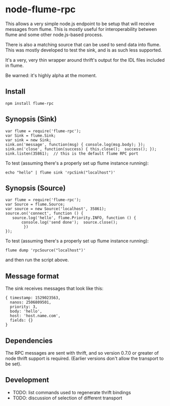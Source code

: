 # node-flume-rpc

This allows a very simple node.js endpoint to be setup that will receive
messages from flume.  This is mostly useful for interoperability between
flume and some other node.js-based process.

There is also a matching source that can be used to send data into flume.
This was mostly developed to test the sink, and is as such less supported.

It's a very, very thin wrapper around thrift's output for the IDL files
included in flume.

Be warned: it's highly alpha at the moment.


## Install

    npm install flume-rpc


## Synopsis (Sink)

    var flume = require('flume-rpc');
    var Sink = flume.Sink;
    var sink = new Sink;
    sink.on('message', function(msg) { console.log(msg.body); });
    sink.on('close', function(success) { this.close();  success(); });
    sink.listen(35861);  // this is the default flume RPC port

To test (assuming there's a properly set up flume instance running):

    echo "hello" | flume sink 'rpcSink("localhost")'


## Synopsis (Source)

    var flume = require('flume-rpc');
    var Source = flume.Source;
    var source = new Source('localhost', 35861);
    source.on('connect', function () {
       source.log('hello', flume.Priority.INFO, function () {
           console.log('send done');  source.close();
            })
    });

To test (assuming there's a properly set up flume instance running):

    flume dump 'rpcSource("localhost")'

and then run the script above.


## Message format

The sink receives messages that look like this:

    { timestamp: 1529023563,
      nanos: 2506809501,
      priority: 3,
      body: 'hello',
      host: 'host.name.com',
      fields: {}
    }

## Dependencies

The RPC messages are sent with thrift, and so version 0.7.0 or greater of
node thrift support is required.  (Earlier versions don't allow the
transport to be set).

## Development

* TODO: list commands used to regenerate thrift bindings
* TODO: discussion of selection of different transport